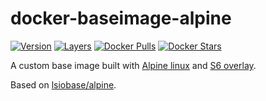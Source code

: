 # docker-baseimage-alpine

[![Version](https://images.microbadger.com/badges/version/cryptopath/alpine.svg)][badge]
[![Layers](https://images.microbadger.com/badges/image/cryptopath/alpine.svg)][badge]
[![Docker Pulls](https://img.shields.io/docker/pulls/cryptopath/alpine.svg)][hub]
[![Docker Stars](https://img.shields.io/docker/stars/cryptopath/alpine.svg)][hub]

A custom base image built with [Alpine linux][appurl] and [S6 overlay](https://github.com/just-containers/s6-overlay).

Based on [lsiobase/alpine](https://hub.docker.com/r/lsiobase/alpine/).

[hub]: https://hub.docker.com/r/cryptopath/alpine/
[badge]: https://microbadger.com/images/cryptopath/alpine "Get your own badge on microbadger.com"
[appurl]: https://alpinelinux.org/
